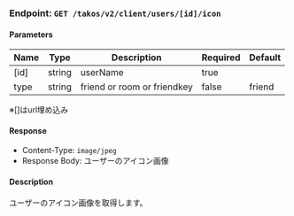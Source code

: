 ### Endpoint: `GET /takos/v2/client/users/[id]/icon`

#### Parameters

| Name | Type   | Description | Required | Default |
| ---- | ------ | ----------- | -------- | ----- |
| [id] | string | userName    | true     |  |
| type | string | friend or room or friendkey | false | friend |


※[]はurl埋め込み

#### Response

- Content-Type: `image/jpeg`
- Response Body: ユーザーのアイコン画像

#### Description

ユーザーのアイコン画像を取得します。
